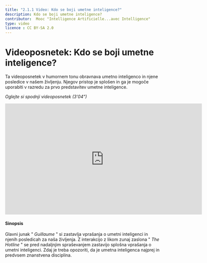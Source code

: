 ```yaml
---
title: "2.1.1 Video: Kdo se boji umetne inteligence?"
description: Kdo se boji umetne inteligence?
contributor:  Mooc "Intelligence Artificielle...avec Intelligence"
type: video
licence : CC BY-SA 2.0
---
```


# Videoposnetek: Kdo se boji umetne inteligence?
Ta videoposnetek v humornem tonu obravnava umetno inteligenco in njene posledice v našem življenju. Njegov pristop je splošen in ga je mogoče uporabiti v razredu za prvo predstavitev umetne inteligence.

_Oglejte si spodnji videoposnetek (3'04")_

<center><iframe width="640" height="360" src="https://www.youtube.com/embed/JGl1NwywfJ0?rel=0&showinfo=0&cc_load_policy=1&hl=en&modestbranding=1" frameborder="0" allowfullscreen></iframe></center>

#### Sinopsis
Glavni junak " _Guillaume_ " si zastavlja vprašanja o umetni inteligenci in njenih posledicah za naša življenja. Z interakcijo z likom zunaj zaslona " _The Hotline_ " se pred nadaljnjim spraševanjem zastavijo splošna vprašanja o umetni inteligenci. Zdaj je treba opozoriti, da je umetna inteligenca najprej in predvsem znanstvena disciplina.
